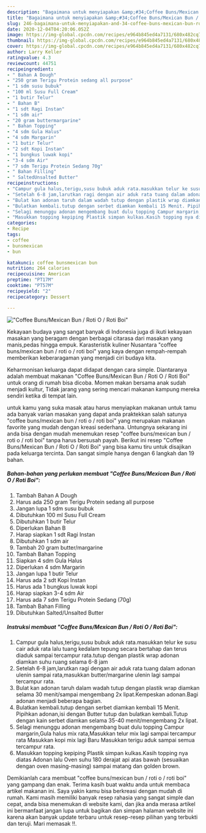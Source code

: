 ```yaml
---
description: "Bagaimana untuk menyiapakan &amp;#34;Coffee Buns/Mexican Bun / Roti O / Roti Boi&amp;#34; Favorite"
title: "Bagaimana untuk menyiapakan &amp;#34;Coffee Buns/Mexican Bun / Roti O / Roti Boi&amp;#34; Favorite"
slug: 246-bagaimana-untuk-menyiapakan-and-34-coffee-buns-mexican-bun-roti-o-roti-boi-and-34-favorite
date: 2020-12-04T04:20:06.052Z
image: https://img-global.cpcdn.com/recipes/e964b845ed4a7131/680x482cq70/coffee-bunsmexican-bun-roti-o-roti-boi-foto-resep-utama.jpg
thumbnail: https://img-global.cpcdn.com/recipes/e964b845ed4a7131/680x482cq70/coffee-bunsmexican-bun-roti-o-roti-boi-foto-resep-utama.jpg
cover: https://img-global.cpcdn.com/recipes/e964b845ed4a7131/680x482cq70/coffee-bunsmexican-bun-roti-o-roti-boi-foto-resep-utama.jpg
author: Larry Keller
ratingvalue: 4.3
reviewcount: 44751
recipeingredient:
- " Bahan A Dough"
- "250 gram Terigu Protein sedang all purpose"
- "1 sdm susu bubuk"
- "100 ml Susu Full Cream"
- "1 butir Telur"
- " Bahan B"
- "1 sdt Ragi Instan"
- "1 sdm air"
- "20 gram buttermargarine"
- " Bahan Topping"
- "4 sdm Gula Halus"
- "4 sdm Margarin"
- "1 butir Telur"
- "2 sdt Kopi Instan"
- "1 bungkus luwak kopi"
- "3-4 sdm Air"
- "7 sdm Terigu Protein Sedang 70g"
- " Bahan Filling"
- " SaltedUnsalted Butter"
recipeinstructions:
- "Campur gula halus,terigu,susu bubuk aduk rata.masukkan telur ke susu cair aduk rata lalu tuang kedalam tepung secara bertahap dan terus diaduk sampai tercampur rata.tutup dengan plastik wrap adonan diamkan suhu ruang selama 6-8 jam"
- "Setelah 6-8 jam,larutkan ragi dengan air aduk rata tuang dalam adonan ulenin sampai rata,masukkan butter/margarine ulenin lagi sampai tercampur rata."
- "Bulat kan adonan taruh dalam wadah tutup dengan plastik wrap diamkan selama 30 menit/sampai mengembang 2x lipat.Kempeskan adonan.Bagi adonan menjadi beberapa bagian."
- "Bulatkan kembali.tutup dengan serbet diamkan kembali 15 Menit. Pipihkan adonan,isi dengan Butter tutup dan bulatkan kembali.Tutup dengan kain serbet diamkan selama 35-40 menit/mengembang 2x lipat."
- "Selagi menunggu adonan mengembang buat dulu topping Campur margarin,Gula halus mix rata,Masukkan telur mix lagi sampai tercampur rata Masukkan kopi mix lagi Baru Masukkan terigu aduk sampai semua tercampur rata."
- "Masukkan topping kepiping Plastik simpan kulkas.Kasih topping nya diatas Adonan lalu Oven suhu 180 derajat api atas bawah (sesuaikan dengan oven masing-masing) sampai matang dan golden brown."
categories:
- Recipe
tags:
- coffee
- bunsmexican
- bun

katakunci: coffee bunsmexican bun 
nutrition: 264 calories
recipecuisine: American
preptime: "PT17M"
cooktime: "PT57M"
recipeyield: "2"
recipecategory: Dessert

---
```



![&#34;Coffee Buns/Mexican Bun / Roti O / Roti Boi&#34;](https://img-global.cpcdn.com/recipes/e964b845ed4a7131/680x482cq70/coffee-bunsmexican-bun-roti-o-roti-boi-foto-resep-utama.jpg)

Kekayaan budaya yang sangat banyak di Indonesia juga di ikuti kekayaan masakan yang beragam dengan berbagai citarasa dari masakan yang manis,pedas hingga empuk. Karasteristik kuliner Nusantara &#34;coffee buns/mexican bun / roti o / roti boi&#34; yang kaya dengan rempah-rempah memberikan keberaragaman yang menjadi ciri budaya kita.


Keharmonisan keluarga dapat didapat dengan cara simple. Diantaranya adalah membuat makanan &#34;Coffee Buns/Mexican Bun / Roti O / Roti Boi&#34; untuk orang di rumah bisa dicoba. Momen makan bersama anak sudah menjadi kultur, Tidak jarang yang sering mencari makanan kampung mereka sendiri ketika di tempat lain.



untuk kamu yang suka masak atau harus menyiapkan makanan untuk tamu ada banyak varian masakan yang dapat anda praktekkan salah satunya &#34;coffee buns/mexican bun / roti o / roti boi&#34; yang merupakan makanan favorite yang mudah dengan kreasi sederhana. Untungnya sekarang ini anda bisa dengan mudah menemukan resep &#34;coffee buns/mexican bun / roti o / roti boi&#34; tanpa harus bersusah payah.
Berikut ini resep &#34;Coffee Buns/Mexican Bun / Roti O / Roti Boi&#34; yang bisa kamu tiru untuk disajikan pada keluarga tercinta. Dan sangat simple hanya dengan 6 langkah dan 19 bahan.


<!--inarticleads1-->

##### Bahan-bahan yang perlukan membuat &#34;Coffee Buns/Mexican Bun / Roti O / Roti Boi&#34;:

1. Tambah  Bahan A Dough
1. Harus ada 250 gram Terigu Protein sedang all purpose
1. Jangan lupa 1 sdm susu bubuk
1. Dibutuhkan 100 ml Susu Full Cream
1. Dibutuhkan 1 butir Telur
1. Diperlukan  Bahan B
1. Harap siapkan 1 sdt Ragi Instan
1. Dibutuhkan 1 sdm air
1. Tambah 20 gram butter/margarine
1. Tambah  Bahan Topping
1. Siapkan 4 sdm Gula Halus
1. Diperlukan 4 sdm Margarin
1. Jangan lupa 1 butir Telur
1. Harus ada 2 sdt Kopi Instan
1. Harus ada 1 bungkus luwak kopi
1. Harap siapkan 3-4 sdm Air
1. Harus ada 7 sdm Terigu Protein Sedang (70g)
1. Tambah  Bahan Filling
1. Dibutuhkan  Salted/Unsalted Butter




<!--inarticleads2-->

##### Instruksi membuat  &#34;Coffee Buns/Mexican Bun / Roti O / Roti Boi&#34;:

1. Campur gula halus,terigu,susu bubuk aduk rata.masukkan telur ke susu cair aduk rata lalu tuang kedalam tepung secara bertahap dan terus diaduk sampai tercampur rata.tutup dengan plastik wrap adonan diamkan suhu ruang selama 6-8 jam
1. Setelah 6-8 jam,larutkan ragi dengan air aduk rata tuang dalam adonan ulenin sampai rata,masukkan butter/margarine ulenin lagi sampai tercampur rata.
1. Bulat kan adonan taruh dalam wadah tutup dengan plastik wrap diamkan selama 30 menit/sampai mengembang 2x lipat.Kempeskan adonan.Bagi adonan menjadi beberapa bagian.
1. Bulatkan kembali.tutup dengan serbet diamkan kembali 15 Menit. Pipihkan adonan,isi dengan Butter tutup dan bulatkan kembali.Tutup dengan kain serbet diamkan selama 35-40 menit/mengembang 2x lipat.
1. Selagi menunggu adonan mengembang buat dulu topping Campur margarin,Gula halus mix rata,Masukkan telur mix lagi sampai tercampur rata Masukkan kopi mix lagi Baru Masukkan terigu aduk sampai semua tercampur rata.
1. Masukkan topping kepiping Plastik simpan kulkas.Kasih topping nya diatas Adonan lalu Oven suhu 180 derajat api atas bawah (sesuaikan dengan oven masing-masing) sampai matang dan golden brown.




Demikianlah cara membuat &#34;coffee buns/mexican bun / roti o / roti boi&#34; yang gampang dan enak. Terima kasih buat waktu anda untuk membaca artikel makanan ini. Saya yakin kamu bisa berkreasi dengan mudah di rumah. Kami masih memiliki banyak resep rahasia yang sangat simple dan cepat, anda bisa menemukan di website kami, dan jika anda merasa artikel ini bermanfaat jangan lupa untuk bagikan dan simpan halaman website ini karena akan banyak update terbaru untuk resep-resep pilihan yang terbukti dan teruji. Mari memasak !!. 
